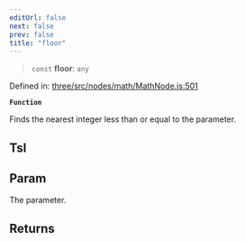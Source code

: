```yaml
---
editUrl: false
next: false
prev: false
title: "floor"
---
```


> `const` **floor**: `any`

Defined in: [three/src/nodes/math/MathNode.js:501](https://github.com/DefinitelyMaybe/three-i18n/blob/fa57b79433d1c349ffb23a78727299c8d4190136/three/src/nodes/math/MathNode.js#L501)

**`Function`**

Finds the nearest integer less than or equal to the parameter.

## Tsl

## Param

The parameter.

## Returns
